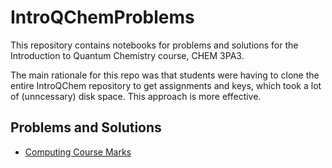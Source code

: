 # IntroQChemProblems

This repository contains notebooks for problems and solutions for the Introduction to Quantum Chemistry course, CHEM 3PA3. 

The main rationale for this repo was that students were having to clone the entire IntroQChem repository to get assignments and keys, which took a lot of (unncessary) disk space. This approach is more effective.

## Problems and Solutions
- [Computing Course Marks](problems/grading.md) 
